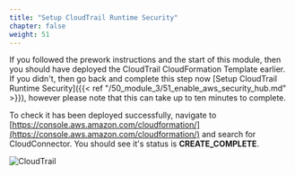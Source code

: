 ```yaml
---
title: "Setup CloudTrail Runtime Security"
chapter: false
weight: 51
---
```


If you followed the prework instructions and the start of this module, then you should have deployed the CloudTrail CloudFormation Template earlier. If you didn't, then go back and complete this step now [Setup CloudTrail Runtime Security]({{< ref "/50_module_3/51_enable_aws_security_hub.md" >}}), however please note that this can take up to ten minutes to complete.

To check it has been deployed successfully, navigate to  [https://console.aws.amazon.com/cloudformation/](https://console.aws.amazon.com/cloudformation/) and search for CloudConnector. You should see it's status is **CREATE_COMPLETE**.

![CloudTrail](/images/50_module_3/image3.png "image_tooltip")
